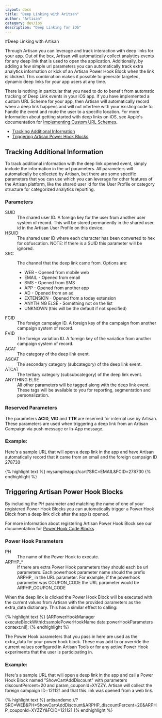 ```yaml
---
layout: docs
title: "Deep Linking with Aritsan"
author: "Artisan"
category: dev/ios
description: "Deep Linking for iOS"
---
```


#Deep Linking with Artisan

Through Artisan you can leverage and track interaction with deep links for your app. Out of the box, Artisan will automatically collect analytics events for any deep link that is used to open the application. Additionally, by adding a few simple url parameters you can automatically track extra analytics information or kick of an Artisan Power Hook Block when the link is clicked. This combination makes it possible to generate targeted, dynamic deep links for your app users at any time.

There is nothing in particular that you need to do to benefit from automatic tracking of Deep Link events in your iOS app. If you have implemented a custom URL Scheme for your app, then Artisan will automatically record when a deep link happens and will not interfere with your existing code to handle the event and route the user to a specific location. For more information about getting started with deep links on iOS, see Apple's documentation for <a href="https://developer.apple.com/library/ios/documentation/iPhone/Conceptual/iPhoneOSProgrammingGuide/Inter-AppCommunication/Inter-AppCommunication.html#//apple_ref/doc/uid/TP40007072-CH6-SW1">Implementing Custom URL Schemes</a>.

<ul>
  <li><a href="#additional-information">Tracking Additional Information</a></li>
  <li><a href="#power-hooks">Triggering Artisan Power Hook Blocks</a></li>
</ul>

<div id="additional-information"></div>

## Tracking Additional Information

To track additional information with the deep link opened event, simply include the information in the url parameters. All parameters will automatically be collected by Artisan, but there are some specific parameters that you can use which you can leverage for other features of the Artisan platform, like the shared user id for the User Profile or category structure for categorized analytics reporting.

### Parameters

<dt>SUID</dt>
<dd>The shared user ID. A foreign key for the user from another user system of record. This will be stored permanently in the shared user id in the Artisan User Profile on this device.</dd>

<dt>HSUID</dt>
<dd>The shared user ID where each character has been converted to hex for obfuscation. NOTE: If there is a SUID this parameter will be ignored.</dd>

<dt>SRC</dt>
<dd>
  <p>The channel that the deep link came from. Options are:</p>
  <ul>
  <li>WEB - Opened from mobile web</li>
  <li>EMAIL - Opened from email</li>
  <li>SMS - Opened from SMS</li>
  <li>APP - Opened from another app</li>
  <li>AD - Opened from an ad</li>
  <li>EXTENSION - Opened from a today extension</li>
  <li>ANYTHING ELSE - Something not on the list</li>
  <li>UNKNOWN (this will be the default if not specified)</li>
  </ul>
</dd>

<dt>FCID</dt>
<dd>The foreign campaign ID. A foreign key of the campaign from another campaign system of record.</dd>

<dt>FVID</dt>
<dd>The foreign variation ID. A foreign key of the variation from another campaign system of record.</dd>

<dt>ACAT</dt>
<dd>The category of the deep link event.</dd>

<dt>ASCAT</dt>
<dd>The secondary category (subcategory) of the deep link event.</dd>

<dt>ATCAT</dt>
<dd>The tertiary category (subsubcategory) of the deep link event.</dd>

<dt>ANYTHING ELSE</dt>
<dd>All other parameters will be tagged along with the deep link event. These tags will be available to you for reporting, segmentation and personalization.</dd>

### Reserved Parameters

<div class="note note-important">
  <p>The parameters <strong>ACID</strong>, <strong>VID</strong> and <strong>TTR</strong> are reserved for internal use by Artisan. These parameters are used when triggering a deep link from an Artisan Campaign via push message or In-App message.</p>
</div>

### Example:

Here's a sample URL that will open a deep link in the app and have Artisan automatically record that it came from an email and the foreign campaign ID 278730

{% highlight text %}
mysampleapp://cart?SRC=EMAIL&FCID=278730
{% endhighlight %}

<div id="power-hooks"></div>

## Triggering Artisan Power Hook Blocks

By including the PH parameter and matching the name of one of your registered Power Hook Blocks you can automatically trigger a Power Hook Block from a deep link click after the app is opened.

For more information about registering Artisan Power Hook Block see our documentation for <a href="/dev/ios/power-hooks/#code-blocks">Power Hook Code Blocks</a>.

### Power Hook Parameters

<dt>PH</dt>
<dd>The name of the Power Hook to execute.</dd>
<dt>ARPHP_*</dt>
<dd>If there are extra Power Hook parameters they should each be url parameters. Each powerhook parameter name should the prefix ARPHP_ in the URL parameter. For example, if the powerhook parameter was COUPON_CODE the URL parameter would be ARPHP_COUPON_CODE</dd>

When the deep link is clicked the Power Hook Block will be executed with the current values from Artisan with the provided parameters as the extra_data dictionary. This has a similar effect to calling:

{% highlight text %}
[ARPowerHookManager executeBlockWithId:samplePowerHookName data:powerHookParameters context:nil];
{% endhighlight %}

<div class="note note-important">
  <p>The Power Hook parameters that you pass in here are used as the extra_data for your power hook block. These may add to or override the current values configured in Artisan Tools or for any active Power Hook experiments that the user is participating in.</p>
</div>

### Example:

Here's a sample URL that will open a deep link in the app and call a Power Hook Block named "ShowCartAddDiscount" with parameters discountPercent=20 and param_couponId=XYZZY. Artisan will collect the foreign campaign ID=121121 and that this link was opened from a web link.

{% highlight text %}
artisandemo://?SRC=WEB&PH=ShowCartAddDiscount&ARPHP_discountPercent=20&ARPHP_couponId=XYZZY&FCID=121121
{% endhighlight %}

